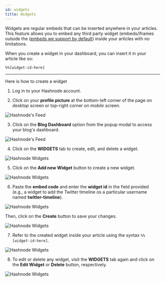```yaml
---
id: widgets
title: Widgets
---
```


Widgets are regular embeds that can be inserted anywhere in your articles. This feature allows you to embed any third party widget (embeds/iframes outside the ([embeds we support by default](embeds.md)) inside your articles with no limitations.

When you create a widget in your dashboard, you can insert it in your article like so:

```
%%[widget-id-here]
```

---

Here is how to create a widget

1. Log in to your Hashnode account.

2. Click on your **profile picture** at the bottom-left corner of the page on *desktop* screen or top-right corner on *mobile* screen.

![Hashnode's Feed](https://cdn.hashnode.com/res/hashnode/image/upload/v1616492775188/7u9FsH_We.png?auto=compress)

3. Click on the **Blog Dashboard** option from the popup modal to access your blog's dashboard.

![Hashnode's Feed](https://cdn.hashnode.com/res/hashnode/image/upload/v1616495148429/anxbO8ZqM.png?auto=compress)

4. Click on the **WIDGETS** tab to create, edit, and delete a widget.

![Hashnode Widgets](https://cdn.hashnode.com/res/hashnode/image/upload/v1616495420969/CZKCnrX0g.png?auto=compress)

5. Click on the **Add new Widget** button to create a new widget.

![Hashnode Widgets](https://cdn.hashnode.com/res/hashnode/image/upload/v1616495495765/-XRbn2DAS.png?auto=compress)

6. Paste the **embed code** and enter the **widget id** in the field provided (e.g., a widget to add the Twitter timeline os a particular username named **twitter-timeline**).

![Hashnode Widgets](https://cdn.hashnode.com/res/hashnode/image/upload/v1616495798761/95XTCODHn.png?auto=compress)

Then, click on the **Create** button to save your changes.

![Hashnode Widgets](https://cdn.hashnode.com/res/hashnode/image/upload/v1616495875736/vlhqAMB_L.png?auto=compress)

7. Refer to the created widget inside your article using the syntax `%%[widget-id-here]`.

![Hashnode Widgets](https://cdn.hashnode.com/res/hashnode/image/upload/v1616495993889/wAxGp442L.png?auto=compress)

8. To edit or delete any widget, visit the **WIDGETS** tab again and click on the **Edit Widget** or **Delete** button, respectively.

![Hashnode Widgets](https://cdn.hashnode.com/res/hashnode/image/upload/v1616496391406/ujX-SU5-M.png?auto=compress)
